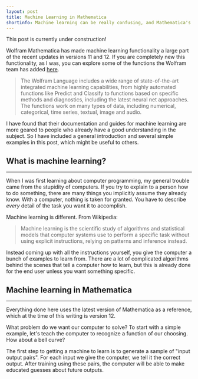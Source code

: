 ```yaml
---
layout: post
title: Machine Learning in Mathematica
shortinfo: Machine learning can be really confusing, and Mathematica's documentation doesn't help as much as I would like, but I have learned a lot about how it works. Check out this guide to learn about how you can teach your computer to recognize patterns in this comprehensive and simplistic guide.
---
```


<p class="warning">This post is currently under construction!</p>

Wolfram Mathematica has made machine learning functionality a large part of the recent updates in versions 11 and 12. If you are completely new this functionality, as I was, you can explore some of the functions the Wolfram team has added [here](https://reference.wolfram.com/language/guide/MachineLearning.html).

> The Wolfram Language includes a wide range of state-of-the-art integrated machine learning capabilities, from highly automated functions like Predict and Classify to functions based on specific methods and diagnostics, including the latest neural net approaches. The functions work on many types of data, including numerical, categorical, time series, textual, image and audio.

I have found that their documentation and guides for machine learning are more geared to people who already have a good understanding in the subject. So I have included a general introduction and several simple examples in this post, which might be useful to others.


## What is machine learning?

___

When I was first learning about computer programming, my general trouble came from the stupidity of computers. If you try to explain to a person how to do something, there are many things you implicitly assume they already know. With a computer, nothing is taken for granted. You have to describe *every* detail of the task you want it to accomplish.

Machine learning is different. From Wikipedia:

> Machine learning is the scientific study of algorithms and statistical models that computer systems use to perform a specific task without using explicit instructions, relying on patterns and inference instead.

Instead coming up with all the instructions yourself, you give the computer a bunch of examples to learn from. There are a lot of complicated algorithms behind the scenes that tell a computer how to learn, but this is already done for the end user unless you want something specific.


## Machine learning in Mathematica

___

<p class="note">
Everything done here uses the latest version of Mathematica as a reference, which at the time of this writing is version 12.
<p>

What problem do we want our computer to solve? To start with a simple example, let's teach the computer to recognize a function of our choosing. How about a bell curve?

The first step to getting a machine to learn is to generate a sample of "input output pairs". For each input we give the computer, we tell it the correct output. After training using these pairs, the computer will be able to make educated guesses about future outputs.
